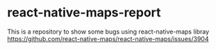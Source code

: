 # react-native-maps-report
This is a repository to show some bugs using react-native-maps libray
https://github.com/react-native-maps/react-native-maps/issues/3904
